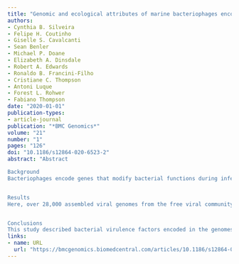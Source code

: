 ```yaml
---
title: "Genomic and ecological attributes of marine bacteriophages encoding bacterial virulence genes"
authors:
- Cynthia B. Silveira
- Felipe H. Coutinho
- Giselle S. Cavalcanti
- Sean Benler
- Michael P. Doane
- Elizabeth A. Dinsdale
- Robert A. Edwards
- Ronaldo B. Francini-Filho
- Cristiane C. Thompson
- Antoni Luque
- Forest L. Rohwer
- Fabiano Thompson
date: "2020-01-01"
publication-types:
- article-journal
publication: "*BMC Genomics*"
volume: "21"
number: "1"
pages: "126"
doi: "10.1186/s12864-020-6523-2"
abstract: "Abstract

Background
Bacteriophages encode genes that modify bacterial functions during infection. The acquisition of phage-encoded virulence genes is a major mechanism for the rise of bacterial pathogens. In coral reefs, high bacterial density and lysogeny has been proposed to exacerbate reef decline through the transfer of phage-encoded virulence genes. However, the functions and distribution of these genes in phage virions on the reef remain unknown.


Results
Here, over 28,000 assembled viral genomes from the free viral community in Atlantic and Pacific Ocean coral reefs were queried against a curated database of virulence genes. The diversity of virulence genes encoded in the viral genomes was tested for relationships with host taxonomy and bacterial density in the environment. These analyses showed that bacterial density predicted the profile of virulence genes encoded by phages. The Shannon diversity of virulence-encoding phages was negatively related with bacterial density, leading to dominance of fewer genes at high bacterial abundances. A statistical learning analysis showed that reefs with high microbial density were enriched in viruses encoding genes enabling bacterial recognition and invasion of metazoan epithelium. Over 60% of phages could not have their hosts identified due to limitations of host prediction tools; for those which hosts were identified, host taxonomy was not an indicator of the presence of virulence genes.


Conclusions
This study described bacterial virulence factors encoded in the genomes of bacteriophages at the community level. The results showed that the increase in microbial densities that occurs during coral reef degradation is associated with a change in the genomic repertoire of bacteriophages, specifically in the diversity and distribution of bacterial virulence genes. This suggests that phages are implicated in the rise of pathogens in disturbed marine ecosystems."
links:
- name: URL
  url: "https://bmcgenomics.biomedcentral.com/articles/10.1186/s12864-020-6523-2"
---
```

